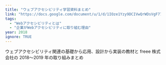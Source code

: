 ```yaml
---
title: "ウェブアクセシビリティ学習資料まとめ"
link: "https://docs.google.com/document/u/1/d/1IOze1Yzy9DCIVwQrWDsVgF770AHBExXc0wx0ypth6bA/edit"
tags:
  - "Webアクセシビリティとは"
  - "企業がWebアクセシビリティに取り組む理由"
year: 2018
ignore: TRUE
---
```


ウェブアクセシビリティ関連の基礎から応用、設計から実装の教材と freee 株式会社の 2018〜2019 年の取り組みまとめ
